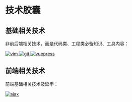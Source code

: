 # 技术胶囊

## 基础相关技术
非前后端相关技术，而是代码类、工程类必备知识、工具内容：

<a href="./vim简单配置.html">

<img :src="$withBase('/vimpz.png')" alt="vim">

</a>

<a href="./git基础及命令.html">

<img :src="$withBase('/gitbase.png')" alt="git">

</a>

<a href="./vuepress基础配置.html">

<img :src="$withBase('/vuepress.png')" alt="vuepress">

</a>

## 前端相关技术

前端基础相关技术及延申：

<a href="./vuepress基础配置.html">

<img :src="$withBase('/ajax.png')" alt="ajax">

</a>

